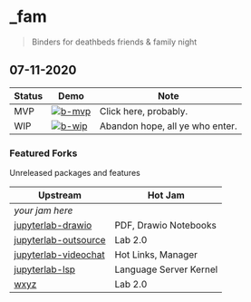 # _fam

> Binders for deathbeds friends & family night

## 07-11-2020

| Status | Demo              | Note                                         |
|--------|------------------ |----------------------------------------------|
| MVP    | [![b-mvp][]][mvp] | Click here, probably.                        |
| WIP    | [![b-wip][]][wip] | Abandon hope, all ye who enter.              |

[wip]: https://mybinder.org/v2/gh/deathbeds/_fam/07-11-2020?urlpath=lab/tree/README.md
[b-wip]: https://img.shields.io/badge/DEATHBEDS-07--11--2020%CE%B2-000?style=for-the-badge&logo=Jupyter&logoColor=fff&color=000

[mvp]: https://mybinder.org/v2/gh/deathbeds/_fam/d603528?urlpath=lab/tree/README.md
[b-mvp]: https://img.shields.io/badge/DEATHBEDS-07--11--2020-fff?style=for-the-badge&logo=Jupyter&logoColor=000&color=F37626

### Featured Forks

Unreleased packages and features

| Upstream                  | Hot Jam                |
|---------------------------|------------------------|
| _your jam here_           |                        |
| [jupyterlab-drawio][]     | PDF, Drawio Notebooks  |
| [jupyterlab-outsource][]  | Lab 2.0                |
| [jupyterlab-videochat][]  | Hot Links, Manager     |
| [jupyterlab-lsp][]        | Language Server Kernel |
| [wxyz][]                  | Lab 2.0                |

[jupyter-videochat]: https://github.com/yuvipanda/jupyter-videochat
[jupyterlab-drawio]: https://github.com/QuantStack/jupyterlab-drawio
[jupyterlab-outsource]: https://github.com/deathbeds/jupyterlab-outsource
[jupyterlab-lsp]: https://github.com/krassowski/jupyterlab-lsp
[jupyterlab-videochat]: https://github.com/yuvipanda/jupyter-videochat
[wxyz]: https://github.com/deathbeds/wxyz
